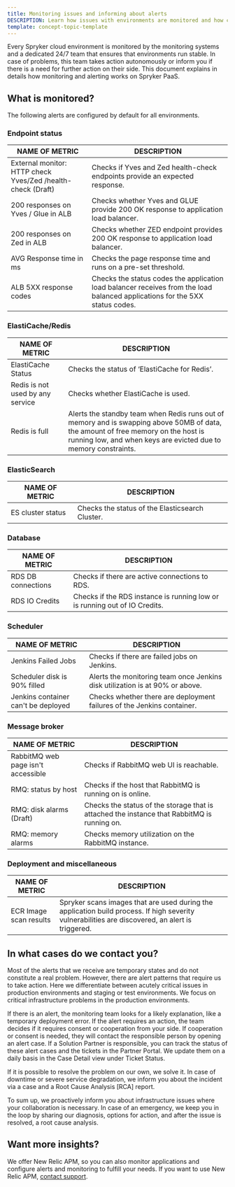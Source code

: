 ```yaml
---
title: Monitoring issues and informing about alerts
DESCRIPTION: Learn how issues with environments are monitored and how customers are informed about alerts on PaaS
template: concept-topic-template
---
```


Every Spryker cloud environment is monitored by the monitoring systems and a dedicated 24/7 team that ensures that environments run stable. In case of problems, this team takes action autonomously or inform you if there is a need for further action on their side. This document explains in details how monitoring and alerting works on Spryker PaaS.

## What is monitored?

The following alerts are configured by default for all environments.

### Endpoint status

<div class="width-100">

|NAME OF METRIC   | DESCRIPTION  |
|---|---|
|External monitor: HTTP check Yves/Zed /health-check (Draft)   | Checks if Yves and Zed health-check endpoints provide an expected response.  |
| 200 responses on Yves / Glue in ALB  | Checks whether Yves and GLUE provide 200 OK response to application load balancer.  |
| 200 responses on Zed in ALB  | Checks whether ZED endpoint provides 200 OK response to application load balancer.  |
| AVG Response time in ms  | Checks the page response time and runs on a pre-set threshold.  |
| ALB 5XX response codes | Checks the status codes the application load balancer receives from the load balanced applications for the 5XX status codes.  |

</div>

### ElastiCache/Redis

<div class="width-100">

|NAME OF METRIC   | DESCRIPTION  |
|---|---|
| ElastiCache Status  | Checks the status of ‘ElastiCache for Redis’.  |
| Redis is not used by any service  | Checks whether ElastiCache is used.  |
| Redis is full  | Alerts the standby team when Redis runs out of memory and is swapping above 50MB of data, the amount of free memory on the host is running low, and when keys are evicted due to memory constraints.   |

</div>

### ElasticSearch

<div class="width-100">

| NAME OF METRIC  | DESCRIPTION  |
|---|---|
| ES cluster status  | Checks the status of the Elasticsearch Cluster.  |  

</div>

### Database

<div class="width-100">

|  NAME OF METRIC | DESCRIPTION  |
|---|---|
|RDS DB connections   | Checks if there are active connections to RDS.  |
| RDS IO Credits  | Checks if the RDS instance is running low or is running out of IO Credits.  |   

</div>

### Scheduler

<div class="width-100">

|  NAME OF METRIC | DESCRIPTION  |
|---|---|
| Jenkins Failed Jobs  | Checks if there are failed jobs on Jenkins.  |
| Scheduler disk is 90% filled  | Alerts the monitoring team once Jenkins disk utilization is at 90% or above.  |
| Jenkins container can't be deployed  | Checks whether there are deployment failures of the Jenkins container.   |

</div>

### Message broker

<div class="width-100">

| NAME OF METRIC  | DESCRIPTION  |  
|---|---|
| RabbitMQ web page isn't accessible  | Checks if RabbitMQ web UI is reachable.  |
| RMQ: status by host  | Checks if the host that RabbitMQ is running on is online.  |
| RMQ: disk alarms (Draft)  | Checks the status of the storage that is attached the instance that RabbitMQ is running on.  |
| RMQ: memory alarms  | Checks memory utilization on the RabbitMQ instance.   |

</div>

### Deployment and miscellaneous

<div class="width-100">

| NAME OF METRIC  | DESCRIPTION  |  
|---|---|
| ECR Image scan results  | Spryker scans images that are used during the application build process. If high severity vulnerabilities are discovered, an alert is triggered.  |

</div>

## In what cases do we contact you?

Most of the alerts that we receive are temporary states and do not constitute a real problem. However, there are alert patterns that require us to take action. Here we differentiate between acutely critical issues in production environments and staging or test environments. We focus on critical infrastructure problems in the production environments.

If there is an alert, the monitoring team looks for a likely explanation, like a temporary deployment error. If the alert requires an action, the team decides if it requires consent or cooperation from your side. If cooperation or consent is needed, they will contact the responsible person by opening an alert case. If a Solution Partner is responsible, you can track the status of these alert cases and the tickets in the Partner Portal. We update them on a daily basis in the Case Detail view under Ticket Status.

If it is possible to resolve the problem on our own, we solve it. In case of  downtime or severe service degradation, we inform you about the incident via a case and a Root Cause Analysis [RCA] report.

To sum up, we proactively inform you about infrastructure issues where your collaboration is necessary. In case of an emergency, we keep you in the loop by sharing our diagnosis, options for action, and after the issue is resolved, a root cause analysis.

## Want more insights?

We offer New Relic APM, so you can also monitor applications and configure alerts  and monitoring to fulfill your needs. If you want to use New Relic APM, [contact support](https://spryker.force.com/support/s/).
